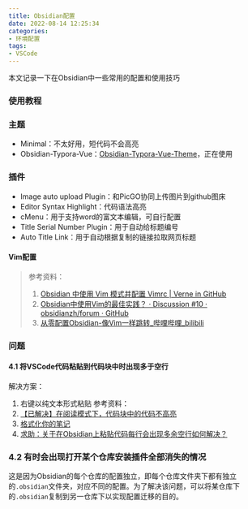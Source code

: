 ```yaml
---
title: Obsidian配置
date: 2022-08-14 12:25:34
categories:
- 环境配置
tags:
- VSCode
---
```


本文记录一下在Obsidian中一些常用的配置和使用技巧
<!--more-->
### 使用教程

### 主题
- Minimal：不太好用，短代码不会高亮
- Obsidian-Typora-Vue：[Obsidian-Typora-Vue-Theme](https://github.com/ZekunC/Obsidian-Typora-Vue-Theme)，正在使用
### 插件
- Image auto upload Plugin：和PicGO协同上传图片到github图床
- Editor Syntax Highlight：代码语法高亮
- cMenu：用于支持word的富文本编辑，可自行配置
- Title Serial Number Plugin：用于自动给标题编号
- Auto Title Link：用于自动根据复制的链接拉取网页标题
#### Vim配置
> 参考资料：
> 1. [Obsidian 中使用 Vim 模式并配置 Vimrc | Verne in GitHub](https://einverne.github.io/post/2022/07/obsidian-vim-and-vimrc.html)
> 2. [Obsidian中使用Vim的最佳实践？ · Discussion #10 · obsidianzh/forum · GitHub](https://github.com/obsidianzh/forum/discussions/10)
> 3. [从零配置Obsidian-像Vim一样跳转_哔哩哔哩_bilibili](https://www.bilibili.com/video/BV1ZN4y1j73m)
### 问题
#### 4.1 将VSCode代码粘贴到代码块中时出现多于空行
解决方案：
1. 右键以纯文本形式粘贴
参考资料：
1.  [【已解决】在阅读模式下，代码块中的代码不高亮](https://forum-zh.obsidian.md/t/topic/7496)
2. [格式化你的笔记](https://publish.obsidian.md/help-zh/%E4%BD%BF%E7%94%A8%E6%8C%87%E5%8D%97/%E6%A0%BC%E5%BC%8F%E5%8C%96%E4%BD%A0%E7%9A%84%E7%AC%94%E8%AE%B0)
3. [求助：关于在Obsidian上粘贴代码每行会出现多余空行如何解决？](https://forum-zh.obsidian.md/t/topic/7432)
### 4.2 有时会出现打开某个仓库安装插件全部消失的情况
这是因为Obsidian的每个仓库的配置独立，即每个仓库文件夹下都有独立的`.obsidian`文件夹，对应不同的配置。为了解决该问题，可以将某仓库下的`.obsidian`复制到另一仓库下以实现配置迁移的目的。